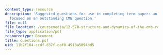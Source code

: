 ```yaml
---
content_type: resource
description: 'Suggested questions for use in completing term paper: an NSF-type proposal
  focused on an outstanding CMB question.'
file: null
file_location: /coursemedia/12-570-structure-and-dynamics-of-the-cmb-region-spring-2004/11b2f104ccdfd37fcaf04918a5094bd5_questions.pdf
file_type: application/pdf
resourcetype: Document
title: questions.pdf
uid: 11b2f104-ccdf-d37f-caf0-4918a5094bd5
---
```

